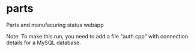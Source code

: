 # parts
Parts and manufacuring status webapp

Note: To make this run, you need to add a file "auth.cpp" with connection details for a MySQL database.
